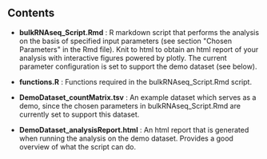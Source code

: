 

## Contents


- **bulkRNAseq_Script.Rmd** : R markdown script that performs the analysis on the basis of specified input parameters (see section "Chosen Parameters" in the Rmd file). Knit to html to obtain an html report of your analysis with interactive figures powered by plotly. The current parameter configuration is set to support the demo dataset (see below). 

- **functions.R** : Functions required in the bulkRNAseq_Script.Rmd script.

- **DemoDataset_countMatrix.tsv** : An example dataset which serves as a demo, since the chosen parameters in bulkRNAseq_Script.Rmd are currently set to support this dataset.

- **DemoDataset_analysisReport.html** : An html report that is generated when running the analysis on the demo dataset. Provides a good overview of what the script can do.

